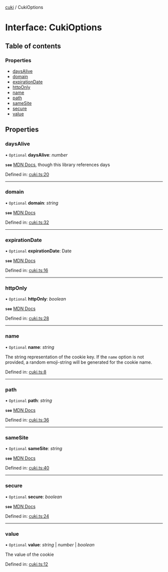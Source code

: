 [cuki](../README.md) / CukiOptions

# Interface: CukiOptions

## Table of contents

### Properties

- [daysAlive](cukioptions.md#daysalive)
- [domain](cukioptions.md#domain)
- [expirationDate](cukioptions.md#expirationdate)
- [httpOnly](cukioptions.md#httponly)
- [name](cukioptions.md#name)
- [path](cukioptions.md#path)
- [sameSite](cukioptions.md#samesite)
- [secure](cukioptions.md#secure)
- [value](cukioptions.md#value)

## Properties

### daysAlive

• `Optional` **daysAlive**: *number*

**`see`** [MDN Docs](https://developer.mozilla.org/en-US/docs/Web/HTTP/Cookies#define_the_lifetime_of_a_cookie), though this library references days

Defined in: [cuki.ts:20](https://github.com/shmolf/cuki/blob/9153dc1/src/cuki.ts#L20)

___

### domain

• `Optional` **domain**: *string*

**`see`** [MDN Docs](https://developer.mozilla.org/en-US/docs/Web/HTTP/Cookies#domain_attribute)

Defined in: [cuki.ts:32](https://github.com/shmolf/cuki/blob/9153dc1/src/cuki.ts#L32)

___

### expirationDate

• `Optional` **expirationDate**: Date

**`see`** [MDN Docs](https://developer.mozilla.org/en-US/docs/Web/HTTP/Cookies#define_the_lifetime_of_a_cookie)

Defined in: [cuki.ts:16](https://github.com/shmolf/cuki/blob/9153dc1/src/cuki.ts#L16)

___

### httpOnly

• `Optional` **httpOnly**: *boolean*

**`see`** [MDN Docs](https://developer.mozilla.org/en-US/docs/Web/HTTP/Cookies#restrict_access_to_cookies)

Defined in: [cuki.ts:28](https://github.com/shmolf/cuki/blob/9153dc1/src/cuki.ts#L28)

___

### name

• `Optional` **name**: *string*

The string representation of the cookie key.
If the `name` option is not provided, a random emoji-string will be generated for the cookie name.

Defined in: [cuki.ts:8](https://github.com/shmolf/cuki/blob/9153dc1/src/cuki.ts#L8)

___

### path

• `Optional` **path**: *string*

**`see`** [MDN Docs](https://developer.mozilla.org/en-US/docs/Web/HTTP/Cookies#path_attribute)

Defined in: [cuki.ts:36](https://github.com/shmolf/cuki/blob/9153dc1/src/cuki.ts#L36)

___

### sameSite

• `Optional` **sameSite**: *string*

**`see`** [MDN Docs](https://developer.mozilla.org/en-US/docs/Web/HTTP/Cookies#samesite_attribute)

Defined in: [cuki.ts:40](https://github.com/shmolf/cuki/blob/9153dc1/src/cuki.ts#L40)

___

### secure

• `Optional` **secure**: *boolean*

**`see`** [MDN Docs](https://developer.mozilla.org/en-US/docs/Web/HTTP/Cookies#restrict_access_to_cookies)

Defined in: [cuki.ts:24](https://github.com/shmolf/cuki/blob/9153dc1/src/cuki.ts#L24)

___

### value

• `Optional` **value**: *string* \| *number* \| *boolean*

The value of the cookie

Defined in: [cuki.ts:12](https://github.com/shmolf/cuki/blob/9153dc1/src/cuki.ts#L12)
